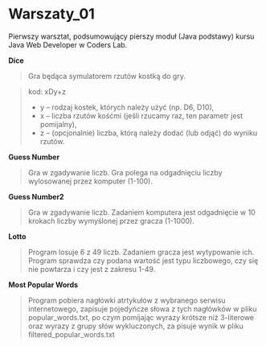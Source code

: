 # Warszaty_01
Pierwszy warsztat, podsumowujący pierszy moduł 
(Java podstawy) kursu Java Web Developer w Coders Lab.

**Dice**
>Gra będąca symulatorem rzutów kostką do gry.

>kod: xDy+z
>- y – rodzaj kostek, których należy użyć (np. D6, D10),
>- x – liczba rzutów kośćmi (jeśli rzucamy raz, ten parametr jest pomijalny),
>- z – (opcjonalnie) liczba, którą należy dodać (lub odjąć) do wyniku rzutów.

**Guess Number**  
>Gra w zgadywanie liczb. Gra polega na 
odgadnięciu liczby wylosowanej przez komputer (1-100).

**Guess Number2** 
> Gra w zgadywanie liczb. Zadaniem komputera
jest odgadnięcie w 10 krokach liczby wymyślonej przez gracza (1-1000).

**Lotto**
>Program losuje 6 z 49 liczb. Zadaniem gracza
jest wytypowanie ich. Program sprawdza czy podana
wartość jest typu liczbowego, czy się nie powtarza
i czy jest z zakresu 1-49.

**Most Popular Words**
>Program pobiera nagłówki atrtykułów
z wybranego serwisu internetowego, zapisuje pojedyńcze słowa
z tych nagłówków w pliku popular_words.txt, po czym
pomijając wyrazy krótsze niż 3-literowe oraz
wyrazy z grupy słów wykluczonych, za pisuje wynik w pliku filtered_popular_words.txt